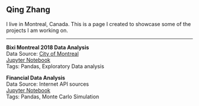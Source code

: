 ## Qing Zhang
I live in Montreal, Canada. This is a page I created to showcase some of the projects I am working on.

---
**Bixi Montreal 2018 Data Analysis**  
Data Source: [City of Montreal](http://donnees.ville.montreal.qc.ca/)  
[Jupyter Notebook](https://nbviewer.jupyter.org/github/calony/Data_analysis_BIXI/blob/master/BixiMontrealRentals2018.ipynb)   
Tags: Pandas, Exploratory Data analysis


**Financial Data Analysis**  
Data Source: Internet API sources  
[Jupyter Notebook](https://nbviewer.jupyter.org/github/calony/finance-project/blob/master/Fin_testbench.ipynb)   
Tags: Pandas, Monte Carlo Simulation
